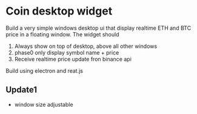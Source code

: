 # Coin desktop widget
Build a very simple windows desktop ui that display realtime ETH and BTC price in a floating window.
The widget should
1. Always show on top of desktop, above all other windows
2. phase0 only display symbol name + price
3. Receive realtime price update fron binance api

Build using electron and reat.js


## Update1
* window size adjustable